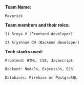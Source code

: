 **Team Name:**

    Maverick
   
**Team members and their roles:**

    1) Sreya V (Frontend developer)
   
    2) Sryshnav CM (Backend developer)
   
**Tech stacks used:**

    Frontend: HTML, CSS, Javascript
   
    Backend: NodeJs, ExpressJs, EJS
    
    Databases: Firebase or PostgreSQL
